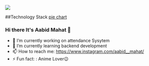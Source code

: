 
![](https://github.com/AabidMahat/AabidMahat/assets/115229298/11dcdf3a-b760-42ca-b55e-148bac8cd090)

##Technology Stack
[pie chart](https://github.com/AabidMahat/AabidMahat/assets/115229298/84e8bfaf-b10e-4c14-874f-be36f3dc552a)

### Hi there It's Aabid Mahat 👋

- 🔭 I’m currently working on attendance Sysytem
- 🌱 I’m currently learning backend development
- 📫 How to reach me: https://www.instagram.com/aabid__mahat/
- ⚡ Fun fact: : Anime Lover😉

